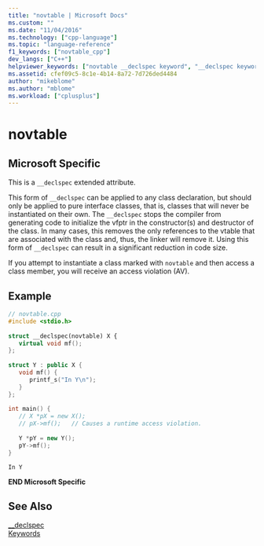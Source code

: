 ```yaml
---
title: "novtable | Microsoft Docs"
ms.custom: ""
ms.date: "11/04/2016"
ms.technology: ["cpp-language"]
ms.topic: "language-reference"
f1_keywords: ["novtable_cpp"]
dev_langs: ["C++"]
helpviewer_keywords: ["novtable __declspec keyword", "__declspec keyword [C++], novtable"]
ms.assetid: cfef09c5-8c1e-4b14-8a72-7d726ded4484
author: "mikeblome"
ms.author: "mblome"
ms.workload: ["cplusplus"]
---
```

# novtable
## Microsoft Specific  
 This is a `__declspec` extended attribute.  
  
 This form of `__declspec` can be applied to any class declaration, but should only be applied to pure interface classes, that is, classes that will never be instantiated on their own. The `__declspec` stops the compiler from generating code to initialize the vfptr in the constructor(s) and destructor of the class. In many cases, this removes the only references to the vtable that are associated with the class and, thus, the linker will remove it. Using this form of `__declspec` can result in a significant reduction in code size.  
  
 If you attempt to instantiate a class marked with `novtable` and then access a class member, you will receive an access violation (AV).  
  
## Example  
  
```cpp 
// novtable.cpp  
#include <stdio.h>  
  
struct __declspec(novtable) X {  
   virtual void mf();  
};  
  
struct Y : public X {  
   void mf() {  
      printf_s("In Y\n");  
   }  
};  
  
int main() {  
   // X *pX = new X();  
   // pX->mf();   // Causes a runtime access violation.  
  
   Y *pY = new Y();  
   pY->mf();  
}  
```  
  
```Output  
In Y  
```  
  
**END Microsoft Specific**  
  
## See Also  
 [__declspec](../cpp/declspec.md)   
 [Keywords](../cpp/keywords-cpp.md)